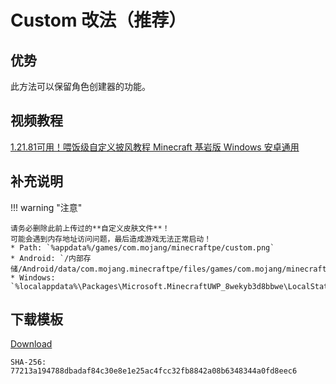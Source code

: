 # Custom 改法（推荐）
## 优势
此方法可以保留角色创建器的功能。

## 视频教程
[1.21.81可用！喂饭级自定义披风教程 Minecraft 基岩版 Windows 安卓通用](https://b23.tv/BV1HU73zcEHy)

## 补充说明

!!! warning "注意"

    请务必删除此前上传过的**自定义皮肤文件**！  
    可能会遇到内存地址访问问题，最后造成游戏无法正常启动！  
    * Path: `%appdata%/games/com.mojang/minecraftpe/custom.png`  
    * Android: `/内部存储/Android/data/com.mojang.minecraftpe/files/games/com.mojang/minecraftpe/`  
    * Windows: `%localappdata%\Packages\Microsoft.MinecraftUWP_8wekyb3d8bbwe\LocalState\games\com.mojang\minecraftpe\`


## 下载模板
[Download](/assets/files/custom-template.zip)
```
SHA-256: 77213a194788dbadaf84c30e8e1e25ac4fcc32fb8842a08b6348344a0fd8eec6
```
